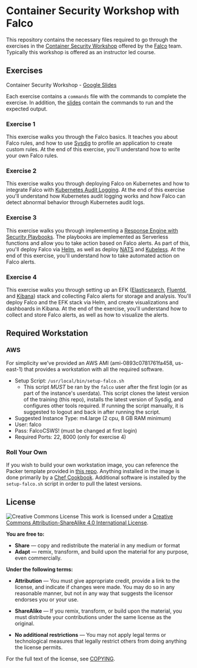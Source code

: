 # Container Security Workshop with Falco

This repository contains the necessary files required to go through the exercises in the [Container Security Workshop](https://setns.run/falcows) offered by the [Falco](https://falco.org/) team. Typically this workshop is offered as an instructor led course.

## Exercises

Container Security Workshop - [Google Slides](https://setns.run/falcows)

Each exercise contains a `commands` file with the commands to complete the exercise. In addition, the [slides](https://setns.run/falcows) contain the commands to run and the expected output. 

### Exercise 1

This exercise walks you through the Falco basics. It teaches you about Falco rules, and how to use [Sysdig](https://github.com/draios/sysdig) to profile an application to create custom rules. At the end of this exercise, you'll understand how to write your own Falco rules.

### Exercise 2

This exercise walks you through deploying Falco on Kubernetes and how to integrate Falco with [Kubernetes Audit Logging](https://kubernetes.io/docs/tasks/debug-application-cluster/audit/). At the end of this exercise you'll understand how Kubernetes audit logging works and how Falco can detect abnormal behavior through Kubernetes audit logs.

### Exercise 3

This exercise walks you through implementing a [Response Engine with Security Playbooks](https://github.com/falcosecurity/kubernetes-response-engine). The playbooks are implemented as Serverless functions and allow you to take action based on Falco alerts. As part of this, you'll deploy Falco via [Helm](https://helm.sh/), as well as deploy [NATS](https://nats.io/) and [Kubeless](https://kubeless.io/). At the end of this exercise, you'll understand how to take automated action on Falco alerts.

### Exercise 4

This exercise walks you through setting up an EFK ([Elasticsearch](https://www.elastic.co/products/elasticsearch), [Fluentd](https://www.fluentd.org/), and [Kibana](https://www.elastic.co/products/kibana)) stack and collecting Falco alerts for storage and analysis. You'll deploy Falco and the EFK stack via Helm, and create visualizations and dashboards in Kibana. At the end of the exercise, you'll understand how to collect and store Falco alerts, as well as how to visualize the alerts.

## Required Workstation

### AWS

For simplicity we've provided an AWS AMI (ami-0893c0781761fa458, us-east-1) that provides a workstation with all the required software. 

* Setup Script: `/usr/local/bin/setup-falco.sh` 
    * This script *MUST* be ran by the `falco` user after the first login (or as part of the instance's userdata). This script clones the latest version of the training (this repo), installs the latest version of Sysdig, and configures other tools required. If running the script manually, it is suggested to logout and back in after running the script.   
* Suggested Instance Type: m4.large (2 cpu, 8 GB RAM minimum)
* User: falco
* Pass: FalcoCSWS! (must be changed at first login)
* Required Ports: 22, 8000 (only for exercise 4)

### Roll Your Own

If you wish to build your own workstation image, you can reference the Packer template provided in [this repo](https://github.com/draios/sysdig-workshop-infra/blob/master/packer/ubuntu-1604-falco.json). Anything installed in the image is done primarily by a [Chef Cookbook](https://github.com/draios/sysdig-workshop-infra/tree/master/cookbooks/falco_workstation). Additional software is installed by the `setup-falco.sh` script in order to pull the latest versions.  

## License

![Creative Commons License](https://i.creativecommons.org/l/by-sa/4.0/80x15.png) This work is licensed under a [Creative Commons Attribution-ShareAlike 4.0 International License](http://creativecommons.org/licenses/by-sa/4.0/).

**You are free to:**
* **Share** — copy and redistribute the material in any medium or format
* **Adapt** — remix, transform, and build upon the material
for any purpose, even commercially.

**Under the following terms:**
* **Attribution** — You must give appropriate credit, provide a link to the license, and indicate if changes were made. You may do so in any reasonable manner, but not in any way that suggests the licensor endorses you or your use.

* **ShareAlike** — If you remix, transform, or build upon the material, you must distribute your contributions under the same license as the original.

* **No additional restrictions** — You may not apply legal terms or technological measures that legally restrict others from doing anything the license permits.

For the full text of the license, see [COPYING](./COPYING).

